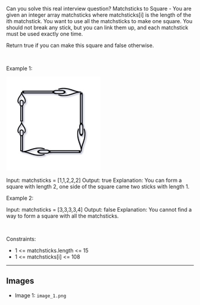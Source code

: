 Can you solve this real interview question? Matchsticks to Square - You are given an integer array matchsticks where matchsticks[i] is the length of the ith matchstick. You want to use all the matchsticks to make one square. You should not break any stick, but you can link them up, and each matchstick must be used exactly one time.

Return true if you can make this square and false otherwise.

 

Example 1:

![Example 1](./image_1.png)


Input: matchsticks = [1,1,2,2,2]
Output: true
Explanation: You can form a square with length 2, one side of the square came two sticks with length 1.


Example 2:


Input: matchsticks = [3,3,3,3,4]
Output: false
Explanation: You cannot find a way to form a square with all the matchsticks.


 

Constraints:

 * 1 <= matchsticks.length <= 15
 * 1 <= matchsticks[i] <= 108

---

## Images

- Image 1: `image_1.png`

